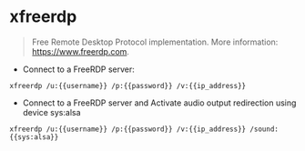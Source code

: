 # xfreerdp

> Free Remote Desktop Protocol implementation.
> More information: <https://www.freerdp.com>.

- Connect to a FreeRDP server:

`xfreerdp /u:{{username}} /p:{{password}} /v:{{ip_address}}`

- Connect to a FreeRDP server and Activate audio output redirection using device sys:alsa

`xfreerdp /u:{{username}} /p:{{password}} /v:{{ip_address}} /sound:{{sys:alsa}}`
